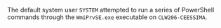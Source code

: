 The default system user `SYSTEM` attempted to run a series of PowerShell commands through the `WmiPrvSE.exe` executable on `CLW206-CEESSIMA`.